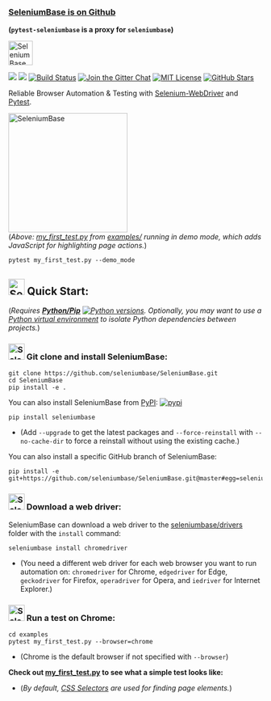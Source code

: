 ### **[SeleniumBase is on Github](https://github.com/seleniumbase/SeleniumBase)**

**(``pytest-seleniumbase`` is a proxy for ``seleniumbase``)**

[<img src="https://cdn2.hubspot.net/hubfs/100006/images/super_logo_3.png" title="SeleniumBase" height="48">](https://github.com/seleniumbase/SeleniumBase/blob/master/README.md)

[<img src="https://img.shields.io/github/release/seleniumbase/SeleniumBase.svg" />](https://github.com/seleniumbase/SeleniumBase/releases) [<img src="https://dev.azure.com/seleniumbase/seleniumbase/_apis/build/status/seleniumbase.SeleniumBase?branchName=master" />](https://dev.azure.com/seleniumbase/seleniumbase/_build/latest?definitionId=1&branchName=master) [<img src="https://travis-ci.org/seleniumbase/SeleniumBase.svg?branch=master" alt="Build Status" />](https://travis-ci.org/seleniumbase/SeleniumBase) [<img src="https://badges.gitter.im/seleniumbase/SeleniumBase.svg" alt="Join the Gitter Chat" />](https://gitter.im/seleniumbase/SeleniumBase) [<img src="https://img.shields.io/badge/license-MIT-22BBCC.svg" alt="MIT License" />](https://github.com/seleniumbase/SeleniumBase/blob/master/LICENSE) [<img src="https://img.shields.io/github/stars/seleniumbase/seleniumbase.svg" alt="GitHub Stars" />](https://github.com/seleniumbase/SeleniumBase/stargazers)<br />

Reliable Browser Automation & Testing with [Selenium-WebDriver](https://www.seleniumhq.org/) and [Pytest](https://docs.pytest.org/en/latest/).

<img src="https://cdn2.hubspot.net/hubfs/100006/sb_demo_mode.gif" title="SeleniumBase" height="236"><br />
(<i>Above: [my_first_test.py](https://github.com/seleniumbase/SeleniumBase/blob/master/examples/my_first_test.py) from [examples/](https://github.com/seleniumbase/SeleniumBase/tree/master/examples) running in demo mode, which adds JavaScript for highlighting page actions.</i>)<br />
```
pytest my_first_test.py --demo_mode
```

## <img src="https://cdn2.hubspot.net/hubfs/100006/images/super_square_logo_3a.png" title="SeleniumBase" height="32"> Quick Start:

(<i>Requires **[Python/Pip](https://github.com/seleniumbase/SeleniumBase/blob/master/help_docs/install_python_pip_git.md)** [<img src="https://img.shields.io/badge/python-2.7,_3.x-22AADD.svg" alt="Python versions" />](https://www.python.org/downloads/). Optionally, you may want to use a [Python virtual environment](https://github.com/seleniumbase/SeleniumBase/blob/master/help_docs/virtualenv_instructions.md) to isolate Python dependencies between projects.</i>)

### <img src="https://cdn2.hubspot.net/hubfs/100006/images/super_square_logo_3a.png" title="SeleniumBase" height="32"> Git clone and install SeleniumBase:
```
git clone https://github.com/seleniumbase/SeleniumBase.git
cd SeleniumBase
pip install -e .
```

You can also install SeleniumBase from [PyPI](https://pypi.python.org/pypi/seleniumbase): [<img src="https://img.shields.io/badge/pypi-seleniumbase-22AAEE.svg" alt="pypi" />](https://pypi.python.org/pypi/seleniumbase)
```
pip install seleniumbase
```
* (Add ``--upgrade`` to get the latest packages and ``--force-reinstall`` with ``--no-cache-dir`` to force a reinstall without using the existing cache.)

You can also install a specific GitHub branch of SeleniumBase:
```
pip install -e git+https://github.com/seleniumbase/SeleniumBase.git@master#egg=seleniumbase
```

### <img src="https://cdn2.hubspot.net/hubfs/100006/images/super_square_logo_3a.png" title="SeleniumBase" height="32"> Download a web driver:

SeleniumBase can download a web driver to the [seleniumbase/drivers](https://github.com/seleniumbase/SeleniumBase/tree/master/seleniumbase/drivers) folder with the ``install`` command:
```
seleniumbase install chromedriver
```
* (You need a different web driver for each web browser you want to run automation on: ``chromedriver`` for Chrome, ``edgedriver`` for Edge, ``geckodriver`` for Firefox, ``operadriver`` for Opera, and ``iedriver`` for Internet Explorer.)

### <img src="https://cdn2.hubspot.net/hubfs/100006/images/super_square_logo_3a.png" title="SeleniumBase" height="32"> Run a test on Chrome:
```
cd examples
pytest my_first_test.py --browser=chrome
```
* (Chrome is the default browser if not specified with ``--browser``)

**Check out [my_first_test.py](https://github.com/seleniumbase/SeleniumBase/blob/master/examples/my_first_test.py) to see what a simple test looks like:**
* (<i>By default, [CSS Selectors](https://www.w3schools.com/cssref/css_selectors.asp) are used for finding page elements.</i>)